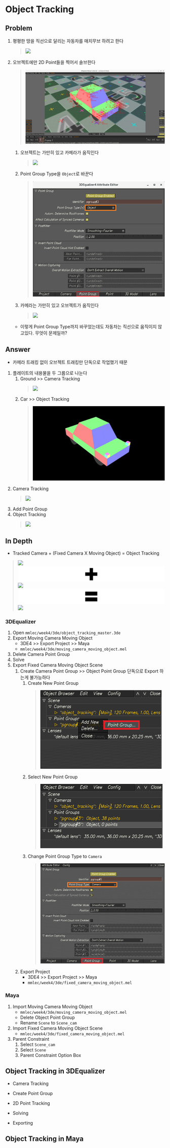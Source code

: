 # Object Tracking

## Problem
1. 평평한 땅을 직선으로 달리는 자동차를 매치무브 하려고 한다
    > ![](../img/week4/object_tracking_concept-optimize.gif)<br>
1. 오브젝트에만 2D Point들을 찍어서 솔브한다
    > ![](../img/week4/object_2dtracks.png)<br>
    1. 오브젝트는 가만히 있고 카메라가 움직인다
        > ![](../img/week4/moving_camera_fixed_object.gif)<br>
    1. Point Group Type을 `Object`로 바꾼다
        > ![](../img/week4/point_group_type_object.png)<br>
    1. 카메라는 가만히 있고 오브젝트가 움직인다
        > ![](../img/week4/fixed_camera_moving_object.gif)<br>
    - 이렇게 Point Group Type까지 바꾸었는데도 자동차는 직선으로 움직이지 않고있다. 무엇이 문제일까?
    
## Answer
- 카메라 트래킹 없이 오브젝트 트래킹만 단독으로 작업했기 때문
1. 플레이트의 내용물을 두 그룹으로 나눈다
    1. Ground >> Camera Tracking
        > ![](../img/week4/ground_only-optimize.gif)<br>
    1. Car >> Object Tracking
        > ![](../img/week4/car_only-optimize.gif)<br>
1. Camera Tracking
    > ![](../img/week4/camera_tracking.gif)<br>
1. Add Point Group
1. Object Tracking
    > ![](../img/week4/camera_and_object_tracking.gif)<br>

## In Depth
- Tracked Camera + (Fixed Camera X Moving Object) = Object Tracking
> ![](../img/week4/camera_tracking.gif)<br>
> ![](../img/week4/plus.png)<br>
> ![](../img/week4/fixed_camera_moving_object.gif)<br>
> ![](../img/week4/equals.png)<br>
> ![](../img/week4/camera_and_object_tracking.gif)<br>

### 3DEqualizer
1. Open `mmlec/week4/3de/object_tracking_master.3de`
1. Export Moving Camera Moving Object
    - 3DE4 >> Export Project >> Maya
    - `mmlec/week4/3de/moving_camera_moving_object.mel`
1. Delete Camera Point Group
1. Solve
1. Export Fixed Camera Moving Object Scene
    1. Create Camera Point Group >> Object Point Group 단독으로 Export 하는게 불가능하다
        1. Create New Point Group
            > ![](../img/week4/add_new_pointgroup.png)<br>
        1. Select New Point Group
            > ![](../img/week4/add_new_pointgroup_select.png)<br>
        1. Change Point Group Type to `Camera`
            > ![](../img/week4/add_new_pointgroup_type.png)<br>
    1. Export Project
        - 3DE4 >> Export Project >> Maya
        - `mmlec/week4/3de/fixed_camera_moving_object.mel`
### Maya
1. Import Moving Camera Moving Object
    - `mmlec/week4/3de/moving_camera_moving_object.mel`
    - Delete Object Point Group
    - Rename `Scene` to `Scene_cam`
1. Import Fixed Camera Moving Object Scene
    - `mmlec/week4/3de/fixed_camera_moving_object.mel`
1. Parent Constraint
    1. Select `Scene_cam`
    1. Select `Scene`
    1. Parent Constraint Option Box

## Object Tracking in 3DEqualizer

- Camera Tracking

- Create Point Group

- 2D Point Tracking

- Solving

- Exporting

## Object Tracking in Maya
